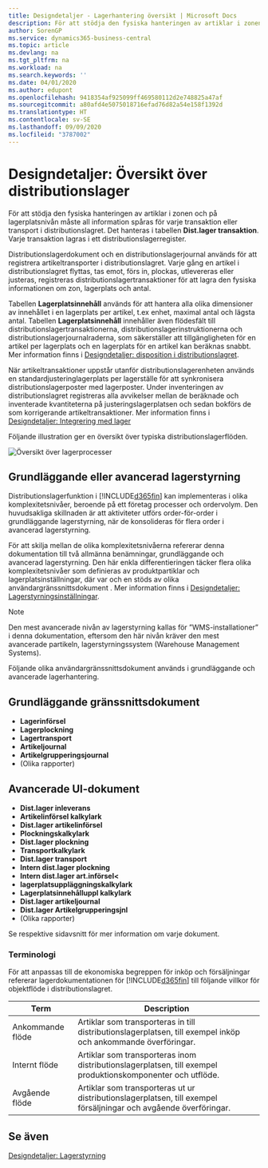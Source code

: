 ```yaml
---
title: Designdetaljer - Lagerhantering översikt | Microsoft Docs
description: För att stödja den fysiska hanteringen av artiklar i zonen och på lagerplatsnivån måste all information spåras för varje transaktion eller transport i distributionslagret. Det hanteras i tabellen **Dist.lager transaktion**. Varje transaktion lagras i ett distributionslagerregister.
author: SorenGP
ms.service: dynamics365-business-central
ms.topic: article
ms.devlang: na
ms.tgt_pltfrm: na
ms.workload: na
ms.search.keywords: ''
ms.date: 04/01/2020
ms.author: edupont
ms.openlocfilehash: 9418354af925099ff469580112d2e748825a47af
ms.sourcegitcommit: a80afd4e5075018716efad76d82a54e158f1392d
ms.translationtype: HT
ms.contentlocale: sv-SE
ms.lasthandoff: 09/09/2020
ms.locfileid: "3787002"
---
```

# <a name="design-details-warehouse-overview"></a>Designdetaljer: Översikt över distributionslager
För att stödja den fysiska hanteringen av artiklar i zonen och på lagerplatsnivån måste all information spåras för varje transaktion eller transport i distributionslagret. Det hanteras i tabellen **Dist.lager transaktion**. Varje transaktion lagras i ett distributionslagerregister.  

Distributionslagerdokument och en distributionslagerjournal används för att registrera artikeltransporter i distributionslagret. Varje gång en artikel i distributionslagret flyttas, tas emot, förs in, plockas, utlevereras eller justeras, registreras distributionslagertransaktioner för att lagra den fysiska informationen om zon, lagerplats och antal.

Tabellen **Lagerplatsinnehåll** används för att hantera alla olika dimensioner av innehållet i en lagerplats per artikel, t.ex enhet, maximal antal och lägsta antal. Tabellen **Lagerplatsinnehåll** innehåller även flödesfält till distributionslagertransaktionerna, distributionslagerinstruktionerna och distributionslagerjournalraderna, som säkerställer att tillgängligheten för en artikel per lagerplats och en lagerplats för en artikel kan beräknas snabbt. Mer information finns i [Designdetaljer: disposition i distributionslagret](design-details-availability-in-the-warehouse.md).  

När artikeltransaktioner uppstår utanför distributionslagerenheten används en standardjusteringlagerplats per lagerställe för att synkronisera distributionslagerposter med lagerposter. Under inventeringen av distributionslagret registreras alla avvikelser mellan de beräknade och inventerade kvantiteterna på justeringslagerplatsen och sedan bokförs de som korrigerande artikeltransaktioner. Mer information finns i [Designdetaljer: Integrering med lager](design-details-integration-with-inventory.md)  

Följande illustration ger en översikt över typiska distributionslagerflöden.  

![Översikt över lagerprocesser](media/design_details_warehouse_management_overview.png "Översikt över lagerprocesser")  

## <a name="basic-or-advanced-warehousing"></a>Grundläggande eller avancerad lagerstyrning  
Distributionslagerfunktion i [!INCLUDE[d365fin](includes/d365fin_md.md)] kan implementeras i olika komplexitetsnivåer, beroende på ett företag processer och ordervolym. Den huvudsakliga skillnaden är att aktiviteter utförs order-för-order i grundläggande lagerstyrning, när de konsolideras för flera order i avancerad lagerstyrning.  

 För att skilja mellan de olika komplexitetsnivåerna refererar denna dokumentation till två allmänna benämningar, grundläggande och avancerad lagerstyrning. Den här enkla differentieringen täcker flera olika komplexitetsnivåer som definieras av produktpartiklar och lagerplatsinställningar, där var och en stöds av olika användargränssnittsdokument . Mer information finns i [Designdetaljer: Lagerstyrningsinställningar](design-details-warehouse-setup.md).  

> [!NOTE]  
>  Den mest avancerade nivån av lagerstyrning kallas för ”WMS-installationer” i denna dokumentation, eftersom den här nivån kräver den mest avancerade partikeln, lagerstyrningssystem (Warehouse Management Systems).  

 Följande olika användargränssnittsdokument används i grundläggande och avancerade lagerhantering.  

## <a name="basic-ui-documents"></a>Grundläggande gränssnittsdokument  

-   **Lagerinförsel**  
-   **Lagerplockning**  
-   **Lagertransport**  
-   **Artikeljournal**  
-   **Artikelgrupperingsjournal**  
-   (Olika rapporter)  

## <a name="advanced-ui-documents"></a>Avancerade UI-dokument  

-   **Dist.lager inleverans**  
-   **Artikelinförsel kalkylark**  
-   **Dist.lager artikelinförsel**  
-   **Plockningskalkylark**  
-   **Dist.lager plockning**  
-   **Transportkalkylark**  
-   **Dist.lager transport**  
-   **Intern dist.lager plockning**  
-   **Intern dist.lager art.införsel<**  
-   **lagerplatsuppläggningskalkylark**  
-   **Lagerplatsinnehålluppl kalkylark**  
-   **Dist.lager artikeljournal**  
-   **Dist.lager Artikelgrupperingsjnl**  
-   (Olika rapporter)  

Se respektive sidavsnitt för mer information om varje dokument.  

### <a name="terminology"></a>Terminologi  
För att anpassas till de ekonomiska begreppen för inköp och försäljningar refererar lagerdokumentationen för [!INCLUDE[d365fin](includes/d365fin_md.md)] till följande villkor för objektflöde i distributionslagret.  

|Term|Description|  
|----------|---------------------------------------|  
|Ankommande flöde|Artiklar som transporteras in till distributionslagerplatsen, till exempel inköp och ankommande överföringar.|  
|Internt flöde|Artiklar som transporteras inom distributionslagerplatsen, till exempel produktionskomponenter och utflöde.|  
|Avgående flöde|Artiklar som transporteras ut ur distributionslagerplatsen, till exempel försäljningar och avgående överföringar.|  

## <a name="see-also"></a>Se även  
 [Designdetaljer: Lagerstyrning](design-details-warehouse-management.md)
